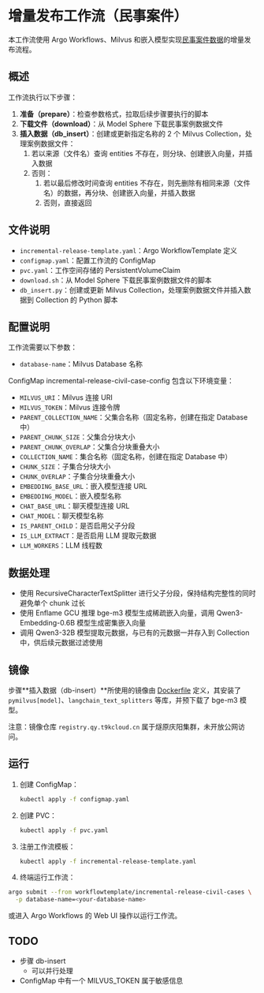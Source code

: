 # 增量发布工作流（民事案件）

本工作流使用 Argo Workflows、Milvus 和嵌入模型实现[民事案件数据](https://modelsphere.nc201.t9kcloud.cn/datasets/xyx/judgment-documents)的增量发布流程。

## 概述

工作流执行以下步骤：

1. **准备（prepare）**：检查参数格式，拉取后续步骤要执行的脚本
2. **下载文件（download）**：从 Model Sphere 下载民事案例数据文件
3. **插入数据（db_insert）**：创建或更新指定名称的 2 个 Milvus Collection，处理案例数据文件：
   1. 若以来源（文件名）查询 entities 不存在，则分块、创建嵌入向量，并插入数据
   2. 否则：
      1. 若以最后修改时间查询 entities 不存在，则先删除有相同来源（文件名）的数据，再分块、创建嵌入向量，并插入数据
      2. 否则，直接返回

## 文件说明

- `incremental-release-template.yaml`：Argo WorkflowTemplate 定义
- `configmap.yaml`：配置工作流的 ConfigMap
- `pvc.yaml`：工作空间存储的 PersistentVolumeClaim
- `download.sh`：从 Model Sphere 下载民事案例数据文件的脚本
- `db_insert.py`：创建或更新 Milvus Collection，处理案例数据文件并插入数据到 Collection 的 Python 脚本

## 配置说明

工作流需要以下参数：

- `database-name`：Milvus Database 名称

ConfigMap incremental-release-civil-case-config 包含以下环境变量：

- `MILVUS_URI`：Milvus 连接 URI
- `MILVUS_TOKEN`：Milvus 连接令牌
- `PARENT_COLLECTION_NAME`：父集合名称（固定名称，创建在指定 Database 中）
- `PARENT_CHUNK_SIZE`：父集合分块大小
- `PARENT_CHUNK_OVERLAP`：父集合分块重叠大小
- `COLLECTION_NAME`：集合名称（固定名称，创建在指定 Database 中）
- `CHUNK_SIZE`：子集合分块大小
- `CHUNK_OVERLAP`：子集合分块重叠大小
- `EMBEDDING_BASE_URL`：嵌入模型连接 URL
- `EMBEDDING_MODEL`：嵌入模型名称
- `CHAT_BASE_URL`：聊天模型连接 URL
- `CHAT_MODEL`：聊天模型名称
- `IS_PARENT_CHILD`：是否启用父子分段
- `IS_LLM_EXTRACT`：是否启用 LLM 提取元数据
- `LLM_WORKERS`：LLM 线程数

## 数据处理

- 使用 RecursiveCharacterTextSplitter 进行父子分段，保持结构完整性的同时避免单个 chunk 过长
- 使用 Enflame GCU 推理 bge-m3 模型生成稀疏嵌入向量，调用 Qwen3-Embedding-0.6B 模型生成密集嵌入向量
- 调用 Qwen3-32B 模型提取元数据，与已有的元数据一并存入到 Collection 中，供后续元数据过滤使用

## 镜像

步骤**插入数据（db-insert）**所使用的镜像由 [Dockerfile](./Dockerfile) 定义，其安装了 `pymilvus[model]`、`langchain_text_splitters` 等库，并预下载了 bge-m3 模型。

注意：镜像仓库 `registry.qy.t9kcloud.cn` 属于燧原庆阳集群，未开放公网访问。

## 运行

1. 创建 ConfigMap：
   ```bash
   kubectl apply -f configmap.yaml
   ```

2. 创建 PVC：
   ```bash
   kubectl apply -f pvc.yaml
   ```

3. 注册工作流模板：
   ```bash
   kubectl apply -f incremental-release-template.yaml
   ```

4. 终端运行工作流：
  ```bash
  argo submit --from workflowtemplate/incremental-release-civil-cases \
    -p database-name=<your-database-name>
  ```

或进入 Argo Workflows 的 Web UI 操作以运行工作流。

## TODO

* 步骤 db-insert
  * 可以并行处理
* ConfigMap 中有一个 MILVUS_TOKEN 属于敏感信息
